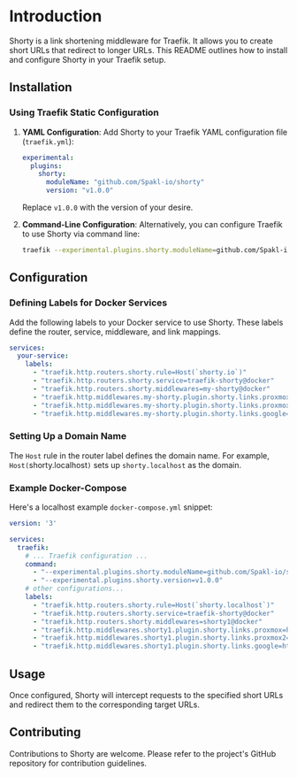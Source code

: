# Introduction

Shorty is a link shortening middleware for Traefik. It allows you to create short URLs that redirect to longer URLs. This README outlines how to install and configure Shorty in your Traefik setup.


## Installation

### Using Traefik Static Configuration

1. **YAML Configuration**:
   Add Shorty to your Traefik YAML configuration file (`traefik.yml`):

   ```yaml
   experimental:
     plugins:
       shorty:
         moduleName: "github.com/Spakl-io/shorty"
         version: "v1.0.0"
   ```

   Replace `v1.0.0` with the version of your desire.

2. **Command-Line Configuration**:
   Alternatively, you can configure Traefik to use Shorty via command line:

   ```bash
   traefik --experimental.plugins.shorty.moduleName=github.com/Spakl-io/shorty --experimental.plugins.shorty.version=v1.0.0
   ```

## Configuration

### Defining Labels for Docker Services

Add the following labels to your Docker service to use Shorty. These labels define the router, service, middleware, and link mappings.

```yaml
services:
  your-service:
    labels:
      - "traefik.http.routers.shorty.rule=Host(`shorty.io`)"
      - "traefik.http.routers.shorty.service=traefik-shorty@docker"
      - "traefik.http.routers.shorty.middlewares=my-shorty@docker"
      - "traefik.http.middlewares.my-shorty.plugin.shorty.links.proxmox=https://proxmox.ops.spakl.io"
      - "traefik.http.middlewares.my-shorty.plugin.shorty.links.proxmox2=https://proxmox2.ops.spakl.io"
      - "traefik.http.middlewares.my-shorty.plugin.shorty.links.google=https://google.com"
```

### Setting Up a Domain Name

The `Host` rule in the router label defines the domain name. For example, `Host(`shorty.localhost`)` sets up `shorty.localhost` as the domain.

### Example Docker-Compose

Here's a localhost example `docker-compose.yml` snippet:

```yaml
version: '3'

services:
  traefik:
    # ... Traefik configuration ...
    command:
      - "--experimental.plugins.shorty.moduleName=github.com/Spakl-io/shorty"
      - "--experimental.plugins.shorty.version=v1.0.0"
    # other configurations...
    labels:
      - "traefik.http.routers.shorty.rule=Host(`shorty.localhost`)"
      - "traefik.http.routers.shorty.service=traefik-shorty@docker"
      - "traefik.http.routers.shorty.middlewares=shorty1@docker"
      - "traefik.http.middlewares.shorty1.plugin.shorty.links.proxmox=https://proxmox.ops.spakl.io"
      - "traefik.http.middlewares.shorty1.plugin.shorty.links.proxmox2=https://proxmox2.ops.spakl.io"
      - "traefik.http.middlewares.shorty1.plugin.shorty.links.google=https://google.com"
```

## Usage

Once configured, Shorty will intercept requests to the specified short URLs and redirect them to the corresponding target URLs.

## Contributing

Contributions to Shorty are welcome. Please refer to the project's GitHub repository for contribution guidelines.
